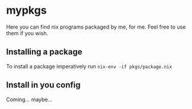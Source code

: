 # mypkgs

Here you can find nix programs packaged by me, for me. Feel free to use them if
you wish.

## Installing a package

To install a package imperatively run `nix-env -if pkgs/package.nix`

## Install in you config

Coming... maybe...
